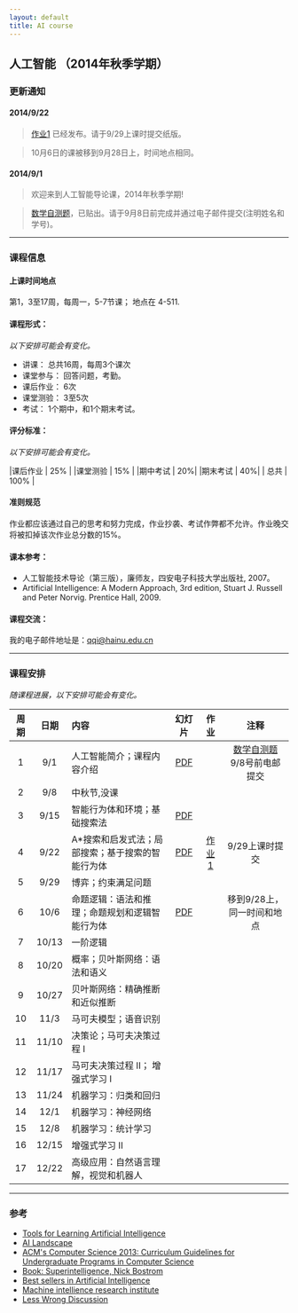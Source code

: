 ```yaml
---
layout: default
title: AI course
---
```


## 人工智能 （2014年秋季学期）

### 更新通知

#### 2014/9/22

> [作业1](HW1.pdf) 已经发布。请于9/29上课时提交纸版。

> 10月6日的课被移到9月28日上，时间地点相同。

#### 2014/9/1

> 欢迎来到人工智能导论课，2014年秋季学期!

> [数学自测题](math_test.pdf)，已贴出。请于9月8日前完成并通过电子邮件提交(注明姓名和学号)。


------

### 课程信息

#### 上课时间地点
第1，3至17周，每周一，5-7节课； 地点在 4-511.

#### 课程形式：
*以下安排可能会有变化。*

  - 讲课： 总共16周，每周3个课次
  - 课堂参与： 回答问题，考勤。
  - 课后作业： 6次
  - 课堂测验： 3至5次
  - 考试： 1个期中，和1个期末考试。

#### 评分标准：
*以下安排可能会有变化。*

|课后作业 | 25% |
|课堂测验 | 15% |
|期中考试 | 20%|
|期末考试 | 40%| 
| 总共 | 100% |
  
#### 准则规范
作业都应该通过自己的思考和努力完成，作业抄袭、考试作弊都不允许。作业晚交将被扣掉该次作业总分数的15%。

#### 课本参考：
  - 人工智能技术导论（第三版），廉师友，四安电子科技大学出版社, 2007。<br />
  - Artificial Intelligence: A Modern Approach, 3rd edition, Stuart J. Russell and Peter Norvig. Prentice Hall, 2009.
  
#### 课程交流：
我的电子邮件地址是：qqi@hainu.edu.cn

------

### 课程安排
*随课程进展，以下安排可能会有变化。*

| 周期       |日期      |  内容    | 幻灯片  |作业     |  注释    |
|:---------:|:-------:|:---------|:------:|:------:|:--------:|
|  1      | 9/1   | 人工智能简介；课程内容介绍    | [PDF](lecture01_introduction.pdf)   |     |  [数学自测题](math_test.pdf)  9/8号前电邮提交        |
|  2      | 9/8   | 中秋节,没课                          |   |    |    |
|  3      | 9/15  | 智能行为体和环境；基础搜索法   | [PDF](lecture02_PDF.pdf)  |    |   |
|  4      | 9/22  | A*搜索和启发式法；局部搜索；基于搜索的智能行为体 | [PDF](lecture03_PDF.pdf)   | [作业1](HW1.pdf)   | 9/29上课时提交  |
|  5      | 9/29  | 博弈；约束满足问题           |   |    |   |
|  6      | 10/6  | 命题逻辑：语法和推理；命题规划和逻辑智能行为体   | [PDF](lecture04.pdf)   |    | 移到9/28上，同一时间和地点  |
|  7      | 10/13 | 一阶逻辑                   |   |    |   |
|  8      | 10/20 | 概率；贝叶斯网络：语法和语义   |   |    |   |
|  9      | 10/27 | 贝叶斯网络：精确推断和近似推断   |   |    |   |
|  10     | 11/3  | 马可夫模型；语音识别         |   |    |   |
|  11     | 11/10 |  决策论；马可夫决策过程 I    |   |    |   |
|  12     | 11/17 |  马可夫决策过程 II； 增强式学习 I  |   |    |   |
|  13     | 11/24 | 机器学习：归类和回归         |   |    |   |
|  14     | 12/1  | 机器学习：神经网络           |   |    |   |
|  15     | 12/8  | 机器学习：统计学习           |   |    |   |
|  16     | 12/15 | 增强式学习 II               |   |    |   |
|  17     | 12/22 | 高级应用：自然语言理解，视觉和机器人   |   |    |   |


------

### 参考
- [Tools for Learning Artificial Intelligence](http://www.aispace.org/index.shtml)
- [AI Landscape](http://www.aaai.org/AILandscape)
- [ACM's Computer Science 2013: Curriculum Guidelines for Undergraduate Programs in Computer Science](http://www.acm.org/education/CS2013-final-report.pdf)
- [Book: Superintelligence, Nick Bostrom](http://www.amazon.com/gp/product/0199678111?tag=viglink20784-20&pldnSite=1)
- [Best sellers in Artificial Intelligence](http://www.amazon.com/gp/bestsellers/books/491300/ref=zg_b_bs_491300_1)
- [Machine intellience research institute](http://intelligence.org)
- [Less Wrong Discussion](http://lesswrong.com/r/discussion/)


